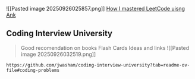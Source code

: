 ![[Pasted image 20250926025857.png]]
	[How I mastered LeetCode uisng Ank](https://www.devgould.com/how-i-master-leetcode-problems-using-anki-a-personal-journey/)

## Coding Interview University 
> Good recomendation on books 
> Flash Cards Ideas and links 
![[Pasted image 20250926032519.png]]

	https://github.com/jwasham/coding-interview-university?tab=readme-ov-file#coding-problems